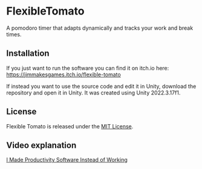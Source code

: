 # FlexibleTomato

A pomodoro timer that adapts dynamically and tracks your work and break times.

## Installation

If you just want to run the software you can find it on itch.io here:
https://jimmakesgames.itch.io/flexible-tomato

If instead you want to use the source code and edit it in Unity, download the repository and open it in Unity. It was created using Unity 2022.3.17f1.

## License

Flexible Tomato is released under the [MIT License](LICENSE).

## Video explanation
[I Made Productivity Software Instead of Working](https://www.youtube.com/watch?v=I9wnx47C50w)
